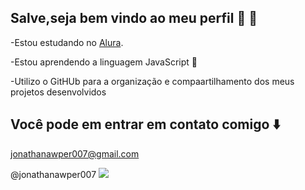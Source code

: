 ## Salve,seja bem vindo ao meu perfil 🤙 👋

-Estou estudando no [Alura](https://www.alura.com.br/).

-Estou aprendendo a linguagem JavaScript 📘

-Utilizo o GitHUb para a organização e compaartilhamento dos meus projetos desenvolvidos

## Você pode em entrar em contato comigo ⬇️ 
 jonathanawper007@gmail.com
 
 @jonathanawper007
![](https://media1.tenor.com/m/dIN_NeC6lBwAAAAC/hajime-no-ippo-ippo.gif)
